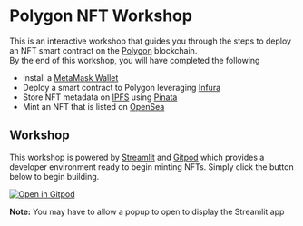 # Polygon NFT Workshop
This is an interactive workshop that guides you through the steps to deploy an NFT smart contract on the [Polygon](https://polygon.technology/) blockchain.   
By the end of this workshop, you will have completed the following

* Install a [MetaMask Wallet](https://metamask.io/)
* Deploy a smart contract to Polygon leveraging [Infura](https://infura.io/)
* Store NFT metadata on [IPFS](https://ipfs.io/) using [Pinata](https://www.pinata.cloud/)
* Mint an NFT that is listed on [OpenSea](https://opensea.io/)


## Workshop

This workshop is powered by [Streamlit](https://streamlit.io/) and [Gitpod](https://gitpod.io/) which provides a developer environment ready to begin minting NFTs. Simply click the button below to begin building.  


[![Open in Gitpod](https://gitpod.io/button/open-in-gitpod.svg)](https://gitpod.io/#https://github.com/banjtheman/polygon_nft_workshop/)


**Note:** You may have to allow a popup to open to display the Streamlit app  






















